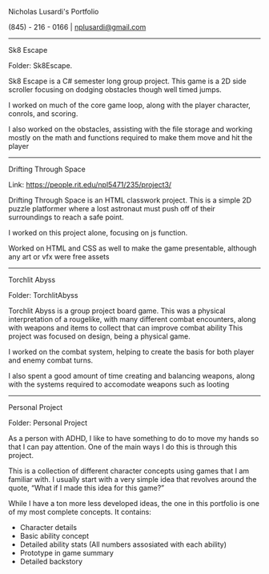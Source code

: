Nicholas Lusardi's Portfolio

(845) - 216 - 0166  |  nplusardi@gmail.com
_______________________________________________________________________________________________________________________________________________


Sk8 Escape 

Folder: Sk8Escape. 

Sk8 Escape is a C# semester long group project. This game is a 2D side scroller focusing on dodging obstacles though well timed jumps. 

I worked on much of the core game loop, along with the player character, conrols, and scoring.

I also worked on the obstacles, assisting with the file storage and working mostly on the math and functions required to make them move and hit the player

_______________________________________________________________________________________________________________________________________________

Drifting Through Space

Link: https://people.rit.edu/npl5471/235/project3/ 

Drifting Through Space is an HTML classwork project. This is a simple 2D puzzle platformer where a lost astronaut must push off of their surroundings to reach a safe point.

I worked on this project alone, focusing on js function.

Worked on HTML and CSS as well to make the game presentable, although any art or vfx were free assets

_______________________________________________________________________________________________________________________________________________

Torchlit Abyss

Folder: TorchlitAbyss

Torchlit Abyss is a group project board game. This was a physical interpretation of a rougelike, with many different combat encounters, along with weapons and items to collect that can improve combat ability This project was focused on design, being a physical game. 

I worked on the combat system, helping to create the basis for both player and enemy combat turns.

I also spent a good amount of time creating and balancing weapons, along with the systems required to accomodate weapons such as looting

_______________________________________________________________________________________________________________________________________________

Personal Project

Folder: Personal Project

As a person with ADHD, I like to have something to do to move my hands so that I can pay attention. One of the main ways I do this is through this project. 

This is a collection of different character concepts using games that I am familiar with. I usually start with a very simple idea that revolves around the quote, “What if I made this idea for this game?” 

While I have a ton more less developed ideas, the one in this portfolio is one of my most complete concepts. It contains:
- Character details
- Basic ability concept
- Detailed ability stats (All numbers assosiated with each ability)
- Prototype in game summary
- Detailed backstory

